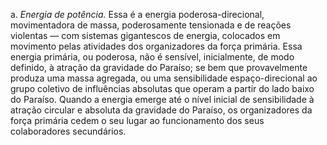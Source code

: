 ﻿a. <em>Energia de potência.</em> Essa é a energia poderosa-direcional, movimentadora de massa, poderosamente tensionada e de reações violentas — com sistemas gigantescos de energia, colocados em movimento pelas atividades dos organizadores da força primária. Essa energia primária, ou poderosa, não é sensível, inicialmente, de modo definido, à atração da gravidade do Paraíso; se bem que provavelmente produza uma massa agregada, ou uma sensibilidade espaço-direcional ao grupo coletivo de influências absolutas que operam a partir do lado baixo do Paraíso. Quando a energia emerge até o nível inicial de sensibilidade à atração circular e absoluta da gravidade do Paraíso, os organizadores da força primária cedem o seu lugar ao funcionamento dos seus colaboradores secundários.